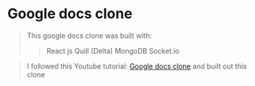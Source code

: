 # Google docs clone
> This google docs clone was built with:
>  > React js
>  > Quill (Delta)
>  > MongoDB
>  > Socket.io

>  I followed this Youtube tutorial: [Google docs clone](https://www.youtube.com/watch?v=iRaelG7v0OU "Googlr docs clone Youtube tutorial") and built out this clone
